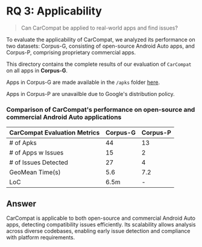 # RQ 3: Applicability

> Can CarCompat be applied to real-world apps and find issues?

To evaluate the applicability of CarCompat, we analyzed its performance on two datasets: Corpus-G, consisting of open-source Android Auto apps, and Corpus-P, comprising proprietary commercial apps.

This directory contains the complete results of our evaluation of `CarCompat` on all apps in **Corpus-G**.

Apps in Corpus-G are made available in the `/apks` folder [here](/apks/).

Apps in Corpus-P are unavailble due to Google's distribution policy.


### Comparison of CarCompat's performance on open-source and commercial Android Auto applications

|  CarCompat Evaluation Metrics | Corpus-G | Corpus-P |
|---|---|---|
| \# of Apks | 44 | 13 |
| \# of Apps w Issues | 15| 2 |
| \# of Issues Detected | 27 | 4 |
| GeoMean Time(s) | 5.6 | 7.2 |
| LoC  | 6.5m  | -  |


## Answer

CarCompat is applicable to both open-source and commercial Android Auto apps, detecting compatibility issues efficiently. Its scalability allows analysis across diverse codebases, enabling early issue detection and compliance with platform requirements.



